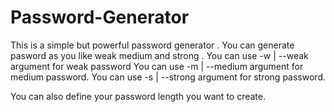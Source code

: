 # Password-Generator

This is a simple but powerful password generator . You can generate pasword as you like weak medium and strong .
You can use -w | --weak argument for weak password
You can use -m | --medium argument for medium password.
You can use -s | --strong argument for strong password.


You can also define your password length you want to create.

